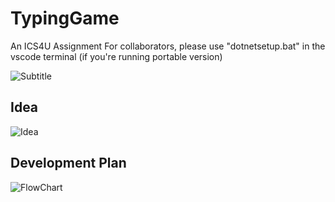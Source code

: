 # TypingGame
An ICS4U Assignment
For collaborators, please use "dotnetsetup.bat" in the vscode terminal  (if you're running portable version)

![Subtitle](https://github.com/danyooo/TypingGame/assets/42193011/1f0c4a14-fe4f-4aa0-aa9d-905dd62f4df1)
## __Idea__
![Idea](https://github.com/danyooo/TypingGame/assets/42193011/47210e80-6d3a-4623-96d7-b4041560f926)
## __Development Plan__
![FlowChart](https://github.com/danyooo/TypingGame/assets/42193011/db416432-c8f6-4bbf-8d7d-c189820f2b3c)
